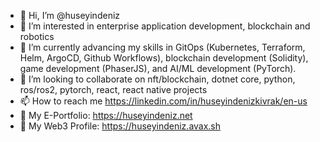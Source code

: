 - 👋 Hi, I’m @huseyindeniz
- 👀 I’m interested in enterprise application development, blockchain and robotics
- 🌱 I’m currently advancing my skills in GitOps (Kubernetes, Terraform, Helm, ArgoCD, Github Workflows), blockchain development (Solidity), game development (PhaserJS), and AI/ML development (PyTorch).
- 💞️ I’m looking to collaborate on nft/blockchain, dotnet core, python, ros/ros2, pytorch, react, react native projects
- 📫 How to reach me https://linkedin.com/in/huseyindenizkivrak/en-us
- 🔗 My E-Portfolio: https://huseyindeniz.net
- 🔗 My Web3 Profile: https://huseyindeniz.avax.sh

<!---
huseyindeniz/huseyindeniz is a ✨ special ✨ repository because its `README.md` (this file) appears on your GitHub profile.
You can click the Preview link to take a look at your changes.
--->
